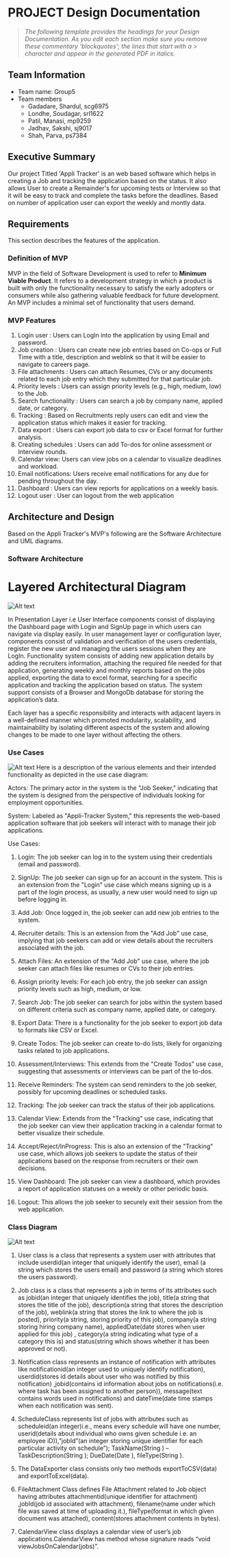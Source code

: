 
# PROJECT Design Documentation

> _The following template provides the headings for your Design
> Documentation.  As you edit each section make sure you remove these
> commentary 'blockquotes'; the lines that start with a > character
> and appear in the generated PDF in italics._

## Team Information
* Team name: Group5
* Team members
  * Gadadare, Shardul, scg6975
  * Londhe, Soudagar, srl1622
  * Patil, Manasi, mp9259
  * Jadhav, Sakshi, sj9017
  * Shah, Parva, ps7384

## Executive Summary

Our project Titled 'Appli Tracker' is an web based software which helps in creating a Job and tracking the application based on the status. It also allows User to create a Remainder's for upcoming tests or Interview so that it will be easy to track and complete the tasks before the deadlines. Based on number of application user can export the weekly and montly data.


## Requirements

This section describes the features of the application.

### Definition of MVP
MVP in the field of Software Development is used to refer to **Minimum Viable Product**. It refers to a development strategy in which a product is built with only the functionality necessary to satisfy the early adopters or consumers while also gathering valuable feedback for future development. An MVP includes a minimal set of functionality that users demand.  


### MVP Features
 1. Login user : Users can LogIn into the application by using Email and password.
 2. Job creation : Users can create new job entries based on Co-ops or Full Time with a title, description and weblink so that it will be easier to navigate to careers page.
 3. File attachments : Users can attach Resumes, CVs or any documents related to each job entry which they submitted for that particular job.
 4. Priority levels : Users can assign priority levels (e.g., high, medium, low) to the Job.
 5. Search functionality : Users can search a job by company name, applied date, or category.
 6. Tracking : Based on Recruitments reply users can edit and view the application status which makes it easier for tracking.
 7. Data export : Users can export job data to csv or Excel format for further analysis.
 8. Creating schedules : Users can add To-dos for online assessment or Interview rounds.
 9. Calendar view: Users can view jobs on a calendar to visualize deadlines and workload.
 10. Email notifications: Users receive email notifications for any due for pending throughout the day.
 11. Dashboard : Users can view reports for applications on a weekly basis.
 12. Logout user : User can logout from the web application


## Architecture and Design

Based on the Appli Tracker's MVP's following are the Software Architecture and UML diagrams. 

### Software Architecture
# Layered Architectural Diagram
![Alt text](Layered_Architectural_Diagram.jpg)

In Presentation Layer i.e User Interface components consist of displaying the Dashboard page with Login and SignUp page in which users can navigate via display easily. In user management layer or configuration layer, components consist of validation and verification of the users credentials, register the new user and managing the users sessions when they are LogIn. Functionality system consists of adding new application details by adding the recruiters information, attaching the required file needed for that application, generating weekly and monthly reports based on the jobs applied, exporting the data to excel format,  searching for a specific application and tracking the application based on status. The system support consists of a Browser and MongoDb database for storing the application’s data.

Each layer has a specific responsibility and interacts with adjacent layers in a well-defined manner which promoted modularity, scalability, and maintainability by isolating different aspects of the system and allowing changes to be made to one layer without affecting the others.

### Use Cases
![Alt text](Usecase_Diagram.png)
Here is a description of the various elements and their intended functionality as depicted in the use case diagram:

Actors: The primary actor in the system is the "Job Seeker," indicating that the system is designed from the perspective of individuals looking for employment opportunities.

System: Labeled as "Appli-Tracker System," this represents the web-based application software that job seekers will interact with to manage their job applications.

Use Cases:

1. Login: The job seeker can log in to the system using their credentials (email and password).

2. SignUp: The job seeker can sign up for an account in the system. This is an extension from the "Login" use case which means signing up is a part of the login process, as usually, a new user would need to sign up before logging in.

3. Add Job: Once logged in, the job seeker can add new job entries to the system.

4. Recruiter details: This is an extension from the "Add Job" use case, implying that job seekers can add or view details about the recruiters associated with the job.

5. Attach Files: An extension of the "Add Job" use case, where the job seeker can attach files like resumes or CVs to their job entries.

6. Assign priority levels: For each job entry, the job seeker can assign priority levels such as high, medium, or low.

7. Search Job: The job seeker can search for jobs within the system based on different criteria such as company name, applied date, or category.

8. Export Data: There is a functionality for the job seeker to export job data to formats like CSV or Excel.

9. Create Todos: The job seeker can create to-do lists, likely for organizing tasks related to job applications.

10. Assessment/Interviews: This extends from the "Create Todos" use case, suggesting that assessments or interviews can be part of the to-dos.

11. Receive Reminders: The system can send reminders to the job seeker, possibly for upcoming deadlines or scheduled tasks.

12. Tracking: The job seeker can track the status of their job applications.

13. Calendar View: Extends from the "Tracking" use case, indicating that the job seeker can view their application tracking in a calendar format to better visualize their schedule.

14. Accept/Reject/InProgress: This is also an extension of the "Tracking" use case, which allows job seekers to update the status of their applications based on the response from recruiters or their own decisions.

15. View Dashboard: The job seeker can view a dashboard, which provides a report of application statuses on a weekly or other periodic basis.

16. Logout: This allows the job seeker to securely exit their session from the web application.


### Class Diagram
![Alt text](Class_Diagram.png)
  1. User class is a class that represents a system user with attributes that include userdid(an integer that uniquely identify the user), email (a string which stores the users email) and password (a string which stores the users password). 

  2. Job class is a class that represents a job in terms of its attributes such as jobid(an integer that uniquely identifies the job), title(a string that stores the title of the job), description(a string that stores the description of the job), weblink(a string that stores the link to where the job is posted), priority(a string, storing priority of this job), company(a string storing hiring company name), appliedDate(date stores when user applied for this job) , category(a string indicating what type of a  category this is) and status(string which shows whether it has been approved or not). 
 
  3. Notification class represents an instance of notification with attributes like notificationid(an integer used to uniquely identify notification), userdid(stores id details about user who was notified by thiis notification) ,jobid(contains id information about jobs on notifications(i.e. where task has been assigned to another person)), message(text contains words used in notifications) and dateTime(date time stamps when each notification was sent). 

  4. ScheduleClass represents list of jobs with attributes such as scheduleid(an integer)i.e., means every schedule will have one number, userid(details about individual who owns given schedule i.e. an employee iD)),”jobId”(an integer storing unique identifier for each particular activity on schedule”); TaskName(String ) – TaskDescription(String ); DueDate(Date ), fileType(String ).

  5. The DataExporter class consists only two methods exportToCSV(data) and exportToExcel(data).

  6. FileAttachment Class defines File Attachment related to Job object having attributes attachmentid(unique identifier for attachment) ,jobId(job id associated with attachment), filename(name under which file was saved at time of uploading it.), fileType(format in which given document was attached), content(stores attachment contents in bytes).

  7. CalendarView class displays a calendar view of user’s job applications.CalendarView has method whose signature reads “void viewJobsOnCalendar(jobs)”.
